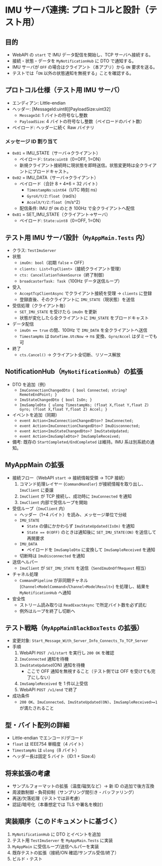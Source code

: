 # IMU サーバ連携: プロトコルと設計（テスト用）

## 目的
- WebAPI の `start` で IMU データ配信を開始し、TCP サーバへ接続する。
- 接続・状態・データを `MyNotificationHub` に DTO で通知する。
- IMU サーバが `OFF` の場合はクライアント（本アプリ）から `ON` 要求を送る。
- テストでは「`ON` 以外の状態通知を無視する」ことを確認する。

## プロトコル仕様（テスト用 IMU サーバ）
- エンディアン: Little-endian
- ヘッダー: [MessageId:uint8][PayloadSize:uint32]
  - `MessageId`: 1 バイトの符号なし整数
  - `PayloadSize`: 4 バイトの符号なし整数（ペイロードのバイト数）
- ペイロード: ヘッダーに続く Raw バイナリ

### メッセージ ID 割り当て
- `0x01` = IMU_STATE（サーバ→クライアント）
  - ペイロード: `State:uint8`（0=OFF, 1=ON）
  - 新規クライアント接続時に現状態を即時送信。状態変更時は全クライアントにブロードキャスト。
- `0x02` = IMU_DATA（サーバ→クライアント）
  - ペイロード（合計 8 + 4*6 = 32 バイト）
    - `TimestampNs:uint64`（UTC 時刻 ns）
    - `GyroX/Y/Z:float`（rad/s）
    - `AccelX/Y/Z:float`（m/s^2）
  - 配信条件: IMU が `ON` のとき 100Hz で全クライアントへ配信
- `0x81` = SET_IMU_STATE（クライアント→サーバ）
  - ペイロード: `State:uint8`（0=OFF, 1=ON）

## テスト用 IMU サーバ設計（`MyAppMain.Tests` 内）
- クラス: `TestImuServer`
- 状態
  - `imuOn: bool`（初期 `false` = OFF）
  - `clients: List<TcpClient>`（接続クライアント管理）
  - `cts: CancellationTokenSource`（終了制御）
  - `broadcasterTask: Task`（100Hz データ送信ループ）
- 受入
  - `AcceptTcpClientAsync` でクライアント接続を受理 → `clients` に登録
  - 登録直後、そのクライアントに `IMU_STATE`（現状態）を送信
- 受信処理（クライアント毎）
  - `SET_IMU_STATE` を受けたら `imuOn` を更新
  - 状態が変化したら全クライアントに `IMU_STATE` をブロードキャスト
- データ配信
  - `imuOn == true` の間、100Hz で `IMU_DATA` を全クライアントへ送信
  - `TimestampNs` は `DateTime.UtcNow` → ns 変換、`Gyro/Accel` はダミーでも可
- 終了
  - `cts.Cancel()` → クライアント全切断、リソース解放

## NotificationHub（`MyNotificationHub`）の拡張
- DTO を追加（例）
  - `ImuConnectionChangedDto { bool Connected; string? RemoteEndPoint; }`
  - `ImuStateChangedDto { bool IsOn; }`
  - `ImuSampleDto { ulong TimestampNs; (float X,float Y,float Z) Gyro; (float X,float Y,float Z) Accel; }`
- イベントを追加（同期）
  - `event Action<ImuConnectionChangedDto>? ImuConnected;`
  - `event Action<ImuConnectionChangedDto>? ImuDisconnected;`
  - `event Action<ImuStateChangedDto>? ImuStateUpdated;`
  - `event Action<ImuSampleDto>? ImuSampleReceived;`
- 備考: 既存の `StartCompleted/EndCompleted` は維持。IMU 系は別系統の通知。

## MyAppMain の拡張
- 接続フロー（WebAPI `start` → 接続情報受領 → TCP 接続）
  1. コマンド処理レイヤー (`CommandHandler`) が接続情報を取り出し、`ImuClient` に委譲
  2. `ImuClient` が TCP 接続し、成功時に `ImuConnected` を通知
  3. `ImuClient` 内部で受信ループを開始
- 受信ループ（`ImuClient` 内）
  - ヘッダー（1+4 バイト）を読み、メッセージ単位で分岐
  - `IMU_STATE`
    - `State` の値にかかわらず `ImuStateUpdated(IsOn)` を通知
    - `State == 0(OFF)` のときは通知後に `SET_IMU_STATE(ON)` を送信して再開要求
  - `IMU_DATA`
    - ペイロードを `ImuSampleDto` に変換して `ImuSampleReceived` を通知
  - 切断時は `ImuDisconnected` を通知
- 送信ヘルパー
  - `ImuClient` が `SET_IMU_STATE` を送信（`SendImuOnOffRequest` 相当）
- チャネル処理
  - `CommandPipeline` が非同期チャネル (`Channel<ModelCommand>`/`Channel<ModelResult>`) を処理し、結果を `MyNotificationHub` へ通知
- 安全性
  - ストリーム読み取りは `ReadExactAsync` で所定バイト数を必ず読む
  - 例外はループを終了し切断へ

## テスト戦略（`MyAppMainBlackBoxTests` の拡張）
- 変更対象: `Start_Message_With_Server_Info_Connects_To_TCP_Server`
- 手順
  1. WebAPI `POST /v1/start` を実行し `200 OK` を確認
  2. `ImuConnected` 通知を待機
  3. `ImuStateUpdated`(ON) 通知を待機
     - ここで OFF 通知を無視すること（テスト側では OFF を受けても完了にしない）
  4. `ImuSampleReceived` を 1 件以上受信
  5. WebAPI `POST /v1/end` で終了
- 成功条件
  - `200 OK`、`ImuConnected`、`ImuStateUpdated(ON)`、`ImuSampleReceived>=1` が満たされること

## 型・バイト配列の詳細
- Little-endian でエンコード/デコード
- `float` は IEEE754 単精度（4 バイト）
- `TimestampNs` は `ulong`（8 バイト）
- ヘッダー長は固定 5 バイト（ID:1 + Size:4）

## 将来拡張の考慮
- サンプルフォーマットの拡張（温度/磁気など）→ 新 ID の追加で後方互換
- 周波数制御・負荷抑制（サンプリング間引き・バッファリング）
- 再送/欠落処理（テストでは非考慮）
- 認証/暗号化（本番想定では TLS や署名を検討）

## 実装順序（このドキュメントに基づく）
1. `MyNotificationHub` に DTO とイベントを追加
2. テスト用 `TestImuServer` を `MyAppMain.Tests` に実装
3. `MyAppMain` に受信ループ/送信ヘルパーを実装
4. 既存テストの拡張（接続/ON 確認/サンプル受信/終了）
5. ビルド・テスト
